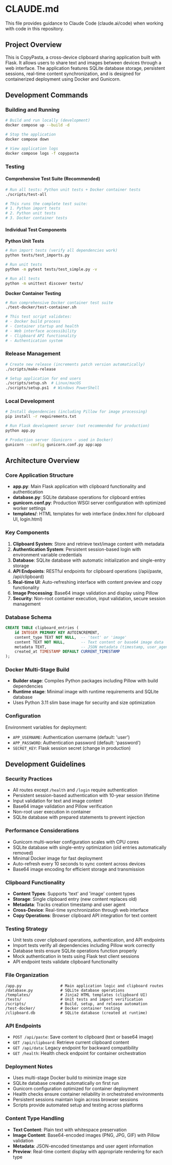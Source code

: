 # CLAUDE.md

This file provides guidance to Claude Code (claude.ai/code) when working with code in this repository.

## Project Overview

This is CopyPasta, a cross-device clipboard sharing application built with Flask. It allows users to share text and images between devices through a web interface. The application features SQLite database storage, persistent sessions, real-time content synchronization, and is designed for containerized deployment using Docker and Gunicorn.

## Development Commands

### Building and Running
```bash
# Build and run locally (development)
docker compose up --build -d

# Stop the application
docker compose down

# View application logs
docker compose logs -f copypasta
```

### Testing

#### Comprehensive Test Suite (Recommended)
```bash
# Run all tests: Python unit tests + Docker container tests
./scripts/test-all

# This runs the complete test suite:
# 1. Python import tests
# 2. Python unit tests  
# 3. Docker container tests
```

#### Individual Test Components

**Python Unit Tests**
```bash
# Run import tests (verify all dependencies work)
python tests/test_imports.py

# Run unit tests
python -m pytest tests/test_simple.py -v

# Run all tests
python -m unittest discover tests/
```

**Docker Container Testing**
```bash
# Run comprehensive Docker container test suite
./test-docker/test-container.sh

# This test script validates:
# - Docker build process
# - Container startup and health
# - Web interface accessibility
# - Clipboard API functionality
# - Authentication system
```

### Release Management
```bash
# Create new release (increments patch version automatically)
./scripts/make-release

# Setup application for end users
./scripts/setup.sh  # Linux/macOS
./scripts/setup.ps1  # Windows PowerShell
```

### Local Development
```bash
# Install dependencies (including Pillow for image processing)
pip install -r requirements.txt

# Run Flask development server (not recommended for production)
python app.py

# Production server (Gunicorn - used in Docker)
gunicorn --config gunicorn.conf.py app:app
```

## Architecture Overview

### Core Application Structure
- **app.py**: Main Flask application with clipboard functionality and authentication
- **database.py**: SQLite database operations for clipboard entries
- **gunicorn.conf.py**: Production WSGI server configuration with optimized worker settings
- **templates/**: HTML templates for web interface (index.html for clipboard UI, login.html)

### Key Components
1. **Clipboard System**: Store and retrieve text/image content with metadata
2. **Authentication System**: Persistent session-based login with environment variable credentials
3. **Database**: SQLite database with automatic initialization and single-entry storage
4. **API Endpoints**: RESTful endpoints for clipboard operations (/api/paste, /api/clipboard)
5. **Real-time UI**: Auto-refreshing interface with content preview and copy functionality
6. **Image Processing**: Base64 image validation and display using Pillow
7. **Security**: Non-root container execution, input validation, secure session management

### Database Schema
```sql
CREATE TABLE clipboard_entries (
    id INTEGER PRIMARY KEY AUTOINCREMENT,
    content_type TEXT NOT NULL,  -- 'text' or 'image'
    content TEXT NOT NULL,       -- Text content or base64 image data
    metadata TEXT,               -- JSON metadata (timestamp, user_agent)
    created_at TIMESTAMP DEFAULT CURRENT_TIMESTAMP
);
```

### Docker Multi-Stage Build
- **Builder stage**: Compiles Python packages including Pillow with build dependencies
- **Runtime stage**: Minimal image with runtime requirements and SQLite database
- Uses Python 3.11 slim base image for security and size optimization

### Configuration
Environment variables for deployment:
- `APP_USERNAME`: Authentication username (default: 'user')
- `APP_PASSWORD`: Authentication password (default: 'password')  
- `SECRET_KEY`: Flask session secret (change in production)

## Development Guidelines

### Security Practices
- All routes except `/health` and `/login` require authentication
- Persistent session-based authentication with 10-year session lifetime
- Input validation for text and image content
- Base64 image validation and Pillow verification
- Non-root user execution in container
- SQLite database with prepared statements to prevent injection

### Performance Considerations
- Gunicorn multi-worker configuration scales with CPU cores
- SQLite database with single-entry optimization (old entries automatically removed)
- Minimal Docker image for fast deployment
- Auto-refresh every 10 seconds to sync content across devices
- Base64 image encoding for efficient storage and transmission

### Clipboard Functionality
- **Content Types**: Supports 'text' and 'image' content types
- **Storage**: Single clipboard entry (new content replaces old)
- **Metadata**: Tracks creation timestamp and user agent
- **Cross-Device**: Real-time synchronization through web interface
- **Copy Operations**: Browser clipboard API integration for text content

### Testing Strategy
- Unit tests cover clipboard operations, authentication, and API endpoints
- Import tests verify all dependencies including Pillow work correctly
- Database tests ensure SQLite operations function properly
- Mock authentication in tests using Flask test client sessions
- API endpoint tests validate clipboard functionality

### File Organization
```
/app.py                 # Main application logic and clipboard routes
/database.py            # SQLite database operations
/templates/             # Jinja2 HTML templates (clipboard UI)
/tests/                 # Unit tests and import verification
/scripts/               # Build, setup, and release automation
/test-docker/           # Docker container testing
/clipboard.db           # SQLite database (created at runtime)
```

### API Endpoints
- `POST /api/paste`: Save content to clipboard (text or base64 image)
- `GET /api/clipboard`: Retrieve current clipboard content
- `GET /api/data`: Legacy endpoint for backward compatibility
- `GET /health`: Health check endpoint for container orchestration

### Deployment Notes
- Uses multi-stage Docker build to minimize image size
- SQLite database created automatically on first run
- Gunicorn configuration optimized for container deployment
- Health checks ensure container reliability in orchestrated environments
- Persistent sessions maintain login across browser sessions
- Scripts provide automated setup and testing across platforms

### Content Type Handling
- **Text Content**: Plain text with whitespace preservation
- **Image Content**: Base64-encoded images (PNG, JPG, GIF) with Pillow validation
- **Metadata**: JSON-encoded timestamps and user agent information
- **Preview**: Real-time content display with appropriate rendering for each type